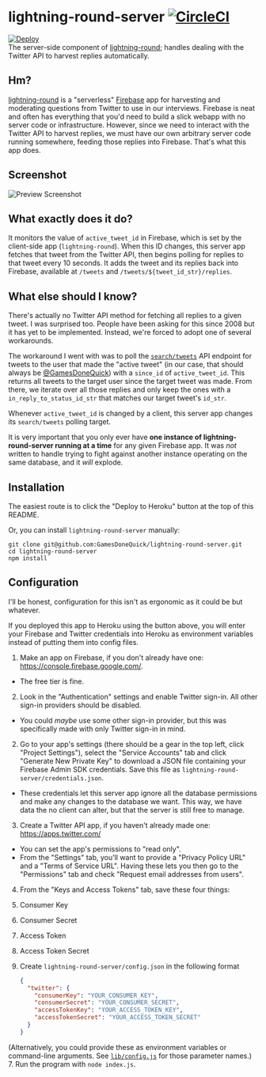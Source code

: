 # lightning-round-server [![CircleCI](https://circleci.com/gh/GamesDoneQuick/lightning-round-server.svg?style=svg)](https://circleci.com/gh/GamesDoneQuick/lightning-round-server)
[![Deploy](https://www.herokucdn.com/deploy/button.svg)](https://heroku.com/deploy)  
The server-side component of [lightning-round](https://github.com/GamesDoneQuick/lightning-round); handles dealing with the Twitter API to harvest replies automatically.  

## Hm?
[lightning-round](https://github.com/GamesDoneQuick/lightning-round) is a "serverless" [Firebase](https://www.firebase.com/) app for harvesting and moderating questions from Twitter to use in our interviews. Firebase is neat and often has everything that you'd need to build a slick webapp with no server code or infrastructure. However, since we need to interact with the Twitter API to harvest replies, we must have our own arbitrary server code running somewhere, feeding those replies into Firebase. That's what this app does.

## Screenshot
![Preview Screenshot](https://i.imgur.com/c2sOgmT.png)

## What exactly does it do?
It monitors the value of `active_tweet_id` in Firebase, which is set by the client-side app (`lightning-round`). When this ID changes, this server app fetches that tweet from the Twitter API, then begins polling for replies to that tweet every 10 seconds. It adds the tweet and its replies back into Firebase, available at `/tweets` and `/tweets/${tweet_id_str}/replies`.

## What else should I know?
There's actually no Twitter API method for fetching all replies to a given tweet. I was surprised too. People have been asking for this since 2008 but it has yet to be implemented. Instead, we're forced to adopt one of several workarounds.

The workaround I went with was to poll the [`search/tweets`](https://dev.twitter.com/rest/reference/get/search/tweets) API endpoint for tweets to the user that made the "active tweet" (in our case, that should always be [@GamesDoneQuick](https://twitter.com/gamesdonequick)) with a `since_id` of `active_tweet_id`. This returns all tweets to the target user since the target tweet was made. From there, we iterate over all those replies and only keep the ones with a `in_reply_to_status_id_str` that matches our target tweet's `id_str`.

Whenever `active_tweet_id` is changed by a client, this server app changes its `search/tweets` polling target.

It is very important that you only ever have **one instance of lightning-round-server running at a time** for any given
Firebase app. It was _not_ written to handle trying to fight against another instance operating on the same database, and
it _will_ explode.

## Installation
The easiest route is to click the "Deploy to Heroku" button at the top of this README.

Or, you can install `lightning-round-server` manually:
```
git clone git@github.com:GamesDoneQuick/lightning-round-server.git
cd lightning-round-server
npm install
```

## Configuration
I'll be honest, configuration for this isn't as ergonomic as it could be but whatever.

If you deployed this app to Heroku using the button above, you will enter your Firebase and Twitter
credentials into Heroku as environment variables instead of putting them into config files.

1. Make an app on Firebase, if you don't already have one: https://console.firebase.google.com/. 
 - The free tier is fine.
2. Look in the "Authentication" settings and enable Twitter sign-in. All other sign-in providers should be disabled.
 - You could _maybe_ use some other sign-in provider, but this was specifically made with only Twitter sign-in in mind.
2. Go to your app's settings (there should be a gear in the top left, click "Project Settings"), select the "Service Accounts" tab and click "Generate New Private Key" to download a JSON file containing your Firebase Admin SDK credentials. Save this file as `lightning-round-server/credentials.json`.
  - These credentials let this server app ignore all the database permissions and make any changes to the database we want. This way, we have data the no client can alter, but that the server is still free to manage.
3. Create a Twitter API app, if you haven't already made one: https://apps.twitter.com/
 - You can set the app's permissions to "read only".
 - From the "Settings" tab, you'll want to provide a "Privacy Policy URL" and a "Terms of Service URL". Having these lets you then go to the "Permissions" tab and check "Request email addresses from users".
4. From the "Keys and Access Tokens" tab, save these four things:
  1. Consumer Key
  2. Consumer Secret
  3. Access Token
  4. Access Token Secret
5. Create `lightning-round-server/config.json` in the following format

    ```json
    {
      "twitter": {
        "consumerKey": "YOUR_CONSUMER_KEY",
        "consumerSecret": "YOUR_CONSUMER_SECRET",
        "accessTokenKey": "YOUR_ACCESS_TOKEN_KEY",
        "accessTokenSecret": "YOUR_ACCESS_TOKEN_SECRET"
      }
    }
    ```
(Alternatively, you could provide these as environment variables or command-line arguments. See [`lib/config.js`](https://github.com/GamesDoneQuick/lightning-round-server/blob/master/lib/config.js) for those parameter names.)
7. Run the program with `node index.js`.
